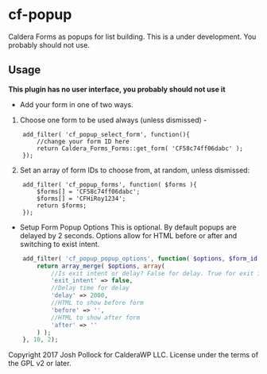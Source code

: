 # cf-popup
Caldera Forms as popups for list building. This is a under development. You probably should not use.


## Usage
**This plugin has no user interface, you probably should not use it**

* Add your form in one of two ways.
1) Choose one form to be used always (unless dismissed) -
```
    add_filter( 'cf_popup_select_form', function(){
        //change your form ID here
    	return Caldera_Forms_Forms::get_form( 'CF58c74ff06dabc' );
    });
```
2) Set an array of form IDs to choose from, at random, unless dismissed:

```
    add_filter( 'cf_popup_forms', function( $forms ){
        $forms[] = 'CF58c74ff06dabc';
        $forms[] = 'CFHiRoy1234';
        return $forms;
    });
```

* Setup Form Popup Options
This is optional. By default popups are delayed by 2 seconds. Options allow for HTML before or after and switching to exist intent.
```php
    add_filter( 'cf_popup_popup_options', function( $options, $form_id ){
    	return array_merge( $options, array(
    		//Is exit intent or delay? False for delay. True for exit intent
    		'exit_intent' => false,
    		//Delay time for delay
    		'delay' => 2000,
    		//HTML to show before form
    		'before' => '',
    		//HTML to show after form
    		'after' => ''
    	) );
    }, 10, 2);
```


Copyright 2017 Josh Pollock for CalderaWP LLC. License under the terms of the GPL v2 or later.

